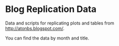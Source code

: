 # Blog Replication Data

Data and scripts for replicating plots and tables from <http://atonbs.blogspot.com/>.

You can find the data by month and title.